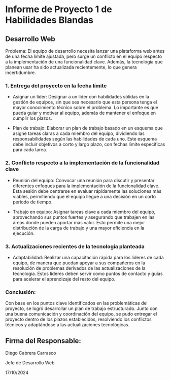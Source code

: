 # Informe de Proyecto 1 de Habilidades Blandas

## Desarrollo Web
Problema:
El equipo de desarrollo necesita lanzar una plataforma web antes de una fecha límite ajustada, pero surge un conflicto en el equipo respecto a la implementación de una funcionalidad clave. Además, la tecnología que planean usar ha sido actualizada recientemente, lo que genera incertidumbre.

### 1. Entrega del proyecto en la fecha límite

-	Asignar un líder:
Designar a un líder con habilidades sólidas en la gestión de equipos, sin que sea necesario que esta persona tenga el mayor conocimiento técnico sobre el problema. Lo importante es que pueda guiar y motivar al equipo, además de mantener el enfoque en cumplir los plazos.

- Plan de trabajo:
Elaborar un plan de trabajo basado en un esquema que asigne tareas claras a cada miembro del equipo, dividiendo las responsabilidades según las habilidades de cada uno. Este esquema debe incluir objetivos a corto y largo plazo, con fechas límite específicas para cada tarea.

### 2. Conflicto respecto a la implementación de la funcionalidad clave

-	Reunión del equipo:
Convocar una reunión para discutir y presentar diferentes enfoques para la implementación de la funcionalidad clave. Esta sesión debe centrarse en evaluar rápidamente las soluciones más viables, permitiendo que el equipo llegue a una decisión en un corto período de tiempo.

-	Trabajo en equipo:
Asignar tareas clave a cada miembro del equipo, aprovechando sus puntos fuertes y asegurando que trabajen en las áreas donde pueden aportar más valor. Esto permite una mejor distribución de la carga de trabajo y una mayor eficiencia en la ejecución.

### 3. Actualizaciones recientes de la tecnología planteada

-	Adaptabilidad:
Realizar una capacitación rápida para los líderes de cada equipo, de manera que puedan apoyar a sus compañeros en la resolución de problemas derivados de las actualizaciones de la tecnología. Estos líderes deben servir como puntos de contacto y guías para acelerar el aprendizaje del resto del equipo.

### Conclusión:
Con base en los puntos clave identificados en las problemáticas del proyecto, se logró desarrollar un plan de trabajo estructurado. Junto con una buena comunicación y coordinación del equipo, se pudo entregar el proyecto dentro de los plazos establecidos, resolviendo los conflictos técnicos y adaptándose a las actualizaciones tecnológicas.

## Firma del Responsable:

Diego Cabrera Carrasco

Jefe de Desarrollo Web

17/10/2024
